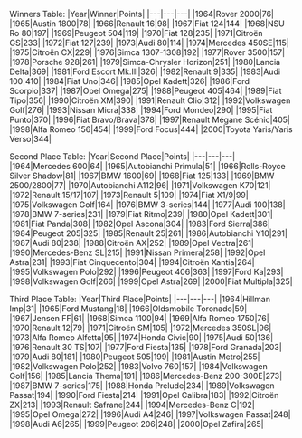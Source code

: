 Winners Table:
|Year|Winner|Points|
|---|---|---|
|1964|Rover 2000|76|
|1965|Austin 1800|78|
|1966|Renault 16|98|
|1967|Fiat 124|144|
|1968|NSU Ro 80|197|
|1969|Peugeot 504|119|
|1970|Fiat 128|235|
|1971|Citroën GS|233|
|1972|Fiat 127|239|
|1973|Audi 80|114|
|1974|Mercedes 450SE|115|
|1975|Citroën CX|229|
|1976|Simca 1307-1308|192|
|1977|Rover 3500|157|
|1978|Porsche 928|261|
|1979|Simca-Chrysler Horizon|251|
|1980|Lancia Delta|369|
|1981|Ford Escort Mk.III|326|
|1982|Renault 9|335|
|1983|Audi 100|410|
|1984|Fiat Uno|346|
|1985|Opel Kadett|326|
|1986|Ford Scorpio|337|
|1987|Opel Omega|275|
|1988|Peugeot 405|464|
|1989|Fiat Tipo|356|
|1990|Citroën XM|390|
|1991|Renault Clio|312|
|1992|Volkswagen Golf|276|
|1993|Nissan Micra|338|
|1994|Ford Mondeo|290|
|1995|Fiat Punto|370|
|1996|Fiat Bravo/Brava|378|
|1997|Renault Mégane Scénic|405|
|1998|Alfa Romeo 156|454|
|1999|Ford Focus|444|
|2000|Toyota Yaris/Yaris Verso|344|


Second Place Table:
|Year|Second Place|Points|
|---|---|---|
|1964|Mercedes 600|64|
|1965|Autobianchi Primula|51|
|1966|Rolls-Royce Silver Shadow|81|
|1967|BMW 1600|69|
|1968|Fiat 125|133|
|1969|BMW 2500/2800|77|
|1970|Autobianchi A112|96|
|1971|Volkswagen K70|121|
|1972|Renault 15/17|107|
|1973|Renault 5|109|
|1974|Fiat X1/9|99|
|1975|Volkswagen Golf|164|
|1976|BMW 3-series|144|
|1977|Audi 100|138|
|1978|BMW 7-series|231|
|1979|Fiat Ritmo|239|
|1980|Opel Kadett|301|
|1981|Fiat Panda|308|
|1982|Opel Ascona|304|
|1983|Ford Sierra|386|
|1984|Peugeot 205|325|
|1985|Renault 25|261|
|1986|Autobianchi Y10|291|
|1987|Audi 80|238|
|1988|Citroën AX|252|
|1989|Opel Vectra|261|
|1990|Mercedes-Benz SL|215|
|1991|Nissan Primera|258|
|1992|Opel Astra|231|
|1993|Fiat Cinquecento|304|
|1994|Citroën Xantia|264|
|1995|Volkswagen Polo|292|
|1996|Peugeot 406|363|
|1997|Ford Ka|293|
|1998|Volkswagen Golf|266|
|1999|Opel Astra|269|
|2000|Fiat Multipla|325|


Third Place Table:
|Year|Third Place|Points|
|---|---|---|
|1964|Hillman Imp|31|
|1965|Ford Mustang|18|
|1966|Oldsmobile Toronado|59|
|1967|Jensen FF|61|
|1968|Simca 1100|94|
|1969|Alfa Romeo 1750|76|
|1970|Renault 12|79|
|1971|Citroën SM|105|
|1972|Mercedes 350SL|96|
|1973|Alfa Romeo Alfetta|95|
|1974|Honda Civic|90|
|1975|Audi 50|136|
|1976|Renault 30 TS|107|
|1977|Ford Fiesta|135|
|1978|Ford Granada|203|
|1979|Audi 80|181|
|1980|Peugeot 505|199|
|1981|Austin Metro|255|
|1982|Volkswagen Polo|252|
|1983|Volvo 760|157|
|1984|Volkswagen Golf|156|
|1985|Lancia Thema|191|
|1986|Mercedes-Benz 200-300E|273|
|1987|BMW 7-series|175|
|1988|Honda Prelude|234|
|1989|Volkswagen Passat|194|
|1990|Ford Fiesta|214|
|1991|Opel Calibra|183|
|1992|Citroën ZX|213|
|1993|Renault Safrane|244|
|1994|Mercedes-Benz C|192|
|1995|Opel Omega|272|
|1996|Audi A4|246|
|1997|Volkswagen Passat|248|
|1998|Audi A6|265|
|1999|Peugeot 206|248|
|2000|Opel Zafira|265|